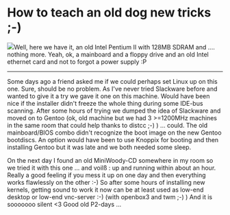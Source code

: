 # How to teach an old dog new tricks ;-)

<p><a href="http://weblog.zerokspot.com/wp-content/kiste.jpg" class="left"><img src="http://weblog.zerokspot.com/wp-content/kiste.small.jpg"/></a>Well, here we have it, an old Intel Pentium II with 128MB SDRAM and .... nothing more. Yeah, ok, a mainboard and a floppy drive and an old Intel ethernet card and not to forgot a power supply :P</p>

-------------------------------



<p>Some days ago a friend asked me if we could perhaps set Linux up on this one. Sure, should be no problem. As I've never tried Slackware before and wanted to give it a try we gave it one on this machine. Would have been nice if the installer didn't freeze the whole thing during some IDE-bus scanning. After some hours of trying we dumped the idea of Slackware and moved on to Gentoo (ok, old machine but we had 3  >=1200MHz machines in the same room that could help thanks to distcc ;-) ) ... could. The old mainboard/BIOS combo didn't recognize the boot image on the new Gentoo bootdiscs. An option would have been to use Knoppix for booting and then installing Gentoo but it was late and we both needed some sleep.</p>



<p>On the next day I found an old MiniWoody-CD somewhere in my room so we tried it with this one ... and voilß : up and running within about an hour. Really a good feeling if you mess it up on one day and then everything works flawlessly on the other :-) So after some hours of installing new kernels, getting sound to work it now can be at least used as low-end desktop or low-end vnc-server :-) (with openbox3 and twm ;-) ) And it is sooooooo silent <3 Good old P2-days ...</p>

